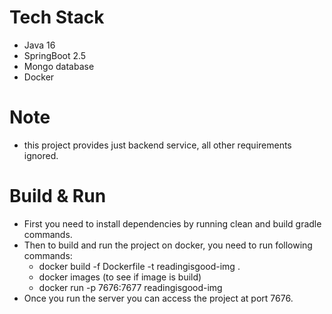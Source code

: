 # Tech Stack
- Java 16
- SpringBoot 2.5
- Mongo database
- Docker




# Note
- this project provides just backend service, all other requirements ignored.


# Build & Run
- First you need to install dependencies by running clean and build gradle commands.
- Then to build and run the project on docker, you need to run following commands:
    - docker build -f Dockerfile -t readingisgood-img .
    - docker images (to see if image is build)
    - docker run -p 7676:7677 readingisgood-img
- Once you run the server you can access the project at port 7676.